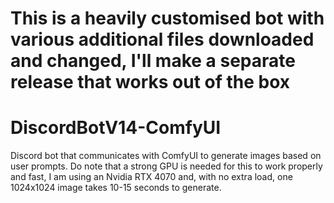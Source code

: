 # This is a heavily customised bot with various additional files downloaded and changed, I'll make a separate release that works out of the box
# DiscordBotV14-ComfyUI
Discord bot that communicates with ComfyUI to generate images based on user prompts.
Do note that a strong GPU is needed for this to work properly and fast, I am using an Nvidia RTX 4070 and, with no extra load, one 1024x1024 image takes 10-15 seconds to generate.  
